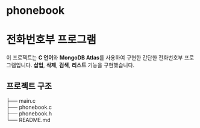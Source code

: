 # phonebook

# 전화번호부 프로그램

이 프로젝트는 **C 언어**와 **MongoDB Atlas**를 사용하여 구현한 간단한 전화번호부 프로그램입니다. **삽입**, **삭제**, **검색**, **리스트** 기능을 구현했습니다.

## 프로젝트 구조  
├── main.c  
├── phonebook.c  
├── phonebook.h  
└── README.md  

